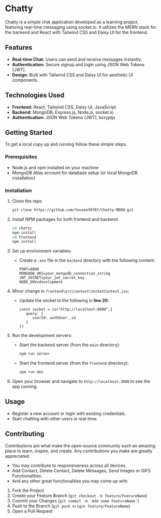 # Chatty

Chatty is a simple chat application developed as a learning project, featuring real-time messaging using socket.io. It utilizes the MERN stack for the backend and React with Tailwind CSS and Daisy UI for the frontend.

## Features

- **Real-time Chat:** Users can send and receive messages instantly.
- **Authentication:** Secure signup and login using JSON Web Tokens (JWT).
- **Design:** Built with Tailwind CSS and Daisy UI for aesthetic UI components.

## Technologies Used

- **Frontend:** React, Tailwind CSS, Daisy UI, JavaScript
- **Backend:** MongoDB, Express.js, Node.js, socket.io
- **Authentication:** JSON Web Tokens (JWT), bcryptjs

## Getting Started

To get a local copy up and running follow these simple steps.

### Prerequisites

- Node.js and npm installed on your machine
- MongoDB Atlas account for database setup (or local MongoDB installation)

### Installation

1. Clone the repo
   ```sh
   git clone https://github.com/touseef0707/Chatty-MERN.git
   ```
2. Install NPM packages for both frontend and backend
   ```sh
   cd chatty
   npm install
   cd frontend
   npm install
   ```
3. Set up environment variables:
   - Create a `.env` file in the `backend` directory with the following content:
     ```
     PORT=8000
     MONGODB_URI=your_mongodb_connection_string
     JWT_SECRET=your_jwt_secret_key
     NODE_ENV=development
     ```
4. Minor change in `frontend\src\context\SocketContext.jsx`:
   - Update the socket to the following in **line 20**:
     ```
     const socket = io("http://localhost:8000",{
        query: {
           userId: authUser._id
        }
     })
     ```
5. Run the development servers:
   - Start the backend server (from the `main` directory):
     ```sh
     npm run server
     ```
   - Start the frontend server (from the `frontend` directory):
     ```sh
     npm run dev
     ```

6. Open your browser and navigate to `http://localhost:3000` to see the app running.

## Usage

- Register a new account or login with existing credentials.
- Start chatting with other users in real-time.

## Contributing

Contributions are what make the open-source community such an amazing place to learn, inspire, and create. Any contributions you make are greatly appreciated.
- You may contribute to responsiveness across all devices.
- Add Contact, Delete Contact, Delete Messages, Send Images or GIFS Functionalities.
- And any other great functionalities you may come up with.

1. Fork the Project
2. Create your Feature Branch (`git checkout -b feature/FeatureName`)
3. Commit your Changes (`git commit -m 'Add some FeatureName'`)
4. Push to the Branch (`git push origin feature/FeatureName`)
5. Open a Pull Request


